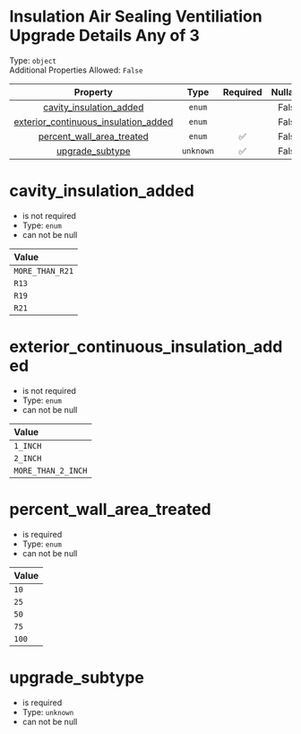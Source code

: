 
Insulation Air Sealing Ventiliation Upgrade Details Any of 3
============================================================
  
Type: `object`  
Additional Properties Allowed: `False`  
  

|Property|Type|Required|Nullable|Format|Title|
| :---: | :---: | :---: | :---: | :---: | :---: |
|[cavity_insulation_added](#cavity_insulation_added)|`enum`||False|||
|[exterior_continuous_insulation_added](#exterior_continuous_insulation_added)|`enum`||False|||
|[percent_wall_area_treated](#percent_wall_area_treated)|`enum`|:white_check_mark:|False|||
|[upgrade_subtype](#upgrade_subtype)|`unknown`|:white_check_mark:|False|||

cavity_insulation_added
=======================
  
  
  

- is not required
- Type: ``enum``
- can not be null
  

|Value|
| :--- |
|`MORE_THAN_R21`|
|`R13`|
|`R19`|
|`R21`|
  

exterior_continuous_insulation_added
====================================
  
  
  

- is not required
- Type: ``enum``
- can not be null
  

|Value|
| :--- |
|`1_INCH`|
|`2_INCH`|
|`MORE_THAN_2_INCH`|
  

percent_wall_area_treated
=========================
  
  
  

- is required
- Type: ``enum``
- can not be null
  

|Value|
| :--- |
|`10`|
|`25`|
|`50`|
|`75`|
|`100`|
  

upgrade_subtype
===============
  
  
  

- is required
- Type: ``unknown``
- can not be null
  
